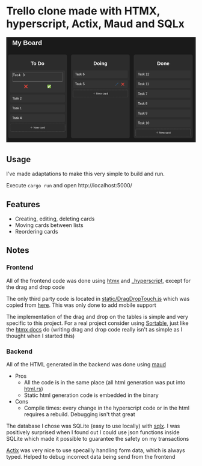 # Trello clone made with HTMX, hyperscript, Actix, Maud and SQLx

![](board.png)

## Usage

I've made adaptations to make this very simple to build and run.

Execute `cargo run` and open http://localhost:5000/


## Features
- Creating, editing, deleting cards
- Moving cards between lists
- Reordering cards


## Notes

### Frontend

All of the frontend code was done using [htmx](htmx.org) and [\_hyperscript](https://hyperscript.org/), except for the drag and drop code

The only third party code is located in [static/DragDropTouch.js](static/DragDropTouch.js) which was copied from
[here](https://github.com/Bernardo-Castilho/dragdroptouch). This was only done to add mobile support

The implementation of the drag and drop on the tables is simple and very specific to this project. For a real project consider
using [Sortable](https://sortablejs.github.io/Sortable/), just like the [htmx docs](https://htmx.org/examples/sortable/) do
(writing drag and drop code really isn't as simple as I thought when I started this)

### Backend

All of the HTML generated in the backend was done using [maud](https://maud.lambda.xyz/)
- Pros
    * All the code is in the same place (all html generation was put into [html.rs](src/html.rs))
    * Static html generation code is embedded in the binary
- Cons
    * Compile times: every change in the hyperscript code or in the html requires a rebuild. Debugging isn't that great

The database I chose was SQLite (easy to use locally) with [sqlx](https://github.com/launchbadge/sqlx).
I was positively surprised when I found out I could use json functions inside SQLite which made it possible
to guarantee the safety on my transactions

[Actix](https://actix.rs/) was very nice to use specailly handling form data, which is always typed.
Helped to debug incorrect data being send from the frontend
